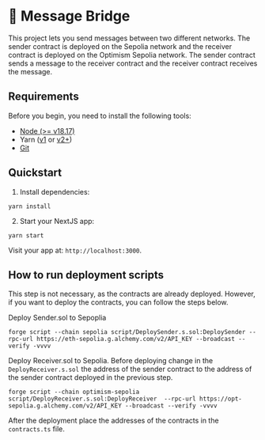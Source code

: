 # 🌉 Message Bridge

This project lets you send messages between two different networks. The sender contract is deployed on the Sepolia network and the receiver contract is deployed on the Optimism Sepolia network. The sender contract sends a message to the receiver contract and the receiver contract receives the message.

## Requirements

Before you begin, you need to install the following tools:

- [Node (>= v18.17)](https://nodejs.org/en/download/)
- Yarn ([v1](https://classic.yarnpkg.com/en/docs/install/) or [v2+](https://yarnpkg.com/getting-started/install))
- [Git](https://git-scm.com/downloads)

## Quickstart

1. Install dependencies:

```
yarn install
```

2. Start your NextJS app:

```
yarn start
```

Visit your app at: `http://localhost:3000`.

## How to run deployment scripts

This step is not necessary, as the contracts are already deployed. However, if you want to deploy the contracts, you can follow the steps below.

Deploy Sender.sol to Sepoplia

```
forge script --chain sepolia script/DeploySender.s.sol:DeploySender --rpc-url https://eth-sepolia.g.alchemy.com/v2/API_KEY --broadcast --verify -vvvv
```

Deploy Receiver.sol to Sepolia. Before deploying change in the `DeployReceiver.s.sol` the address of the sender contract to the address of the sender contract deployed in the previous step.

```
forge script --chain optimism-sepolia script/DeployReceiver.s.sol:DeployReceiver  --rpc-url https://opt-sepolia.g.alchemy.com/v2/API_KEY --broadcast --verify -vvvv
```

After the deployment place the addresses of the contracts in the `contracts.ts` file.
